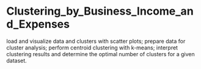 # Clustering_by_Business_Income_and_Expenses
load and visualize data and clusters with scatter plots; prepare data for cluster analysis; perform centroid clustering with k-means; interpret clustering results and determine the optimal number of clusters for a given dataset.
